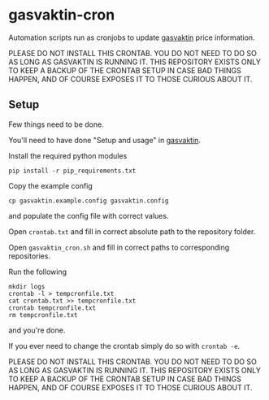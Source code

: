 # gasvaktin-cron
Automation scripts run as cronjobs to update [gasvaktin](https://github.com/gasvaktin/gasvaktin) price information.

PLEASE DO NOT INSTALL THIS CRONTAB. YOU DO NOT NEED TO DO SO AS LONG AS GASVAKTIN IS RUNNING IT. THIS REPOSITORY EXISTS ONLY TO KEEP A BACKUP OF THE CRONTAB SETUP IN CASE BAD THINGS HAPPEN, AND OF COURSE EXPOSES IT TO THOSE CURIOUS ABOUT IT.

## Setup

Few things need to be done.

You'll need to have done "Setup and usage" in [gasvaktin](https://github.com/gasvaktin/gasvaktin).

Install the required python modules

	pip install -r pip_requirements.txt

Copy the example config

	cp gasvaktin.example.config gasvaktin.config

and populate the config file with correct values.

Open `crontab.txt` and fill in correct absolute path to the repository folder.

Open `gasvaktin_cron.sh` and fill in correct paths to corresponding repositories.

Run the following

	mkdir logs
	crontab -l > tempcronfile.txt
	cat crontab.txt >> tempcronfile.txt
	crontab tempcronfile.txt
	rm tempcronfile.txt

and you're done.

If you ever need to change the crontab simply do so with `crontab -e`.

PLEASE DO NOT INSTALL THIS CRONTAB. YOU DO NOT NEED TO DO SO AS LONG AS GASVAKTIN IS RUNNING IT. THIS REPOSITORY EXISTS ONLY TO KEEP A BACKUP OF THE CRONTAB SETUP IN CASE BAD THINGS HAPPEN, AND OF COURSE EXPOSES IT TO THOSE CURIOUS ABOUT IT.
